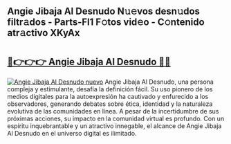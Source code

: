 ## Angie Jibaja Al Desnudo N𝚞𝚎vos desn𝚞dos filtr𝚊dos - Parts-Fl1 F𝚘tos vid𝚎o - C𝚘ntenido atr𝚊ctivo XKyAx

# <h2><a href="http://mb0xyfq.tromn.icu/?c=Angie+Jibaja+Al+Desnudo">🔗👉👉👉 Angie Jibaja Al Desnudo 🔗🔗</a></h2>

[![Angie Jibaja Al Desnudo nuevo](https://i.imgur.com/pEAQMta.gif)](http://mb0xyfq.tromn.icu/?c=Angie+Jibaja+Al+Desnudo)
Angie Jibaja Al Desnudo, una persona compleja y estimulante, desafía la definición fácil. Su uso pionero de los medios digitales para la autoexpresión ha cautivado y enfurecido a los observadores, generando debates sobre ética, identidad y la naturaleza evolutiva de las comunidades en línea. A pesar de la incertidumbre de sus próximas acciones, su impacto en la comunidad virtual es profundo. Con un espíritu inquebrantable y un atractivo innegable, el alcance de Angie Jibaja Al Desnudo en el universo digital es ilimitado.
